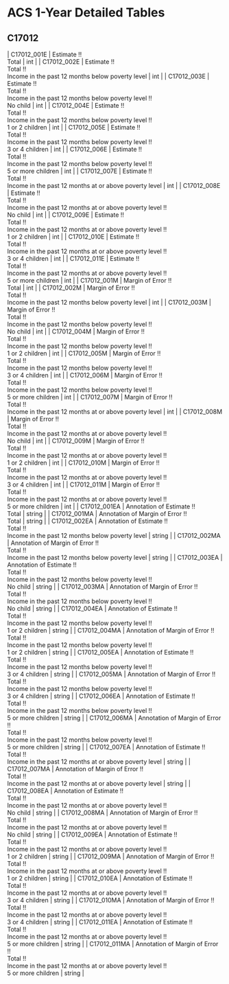 # ACS 1-Year Detailed Tables

## C17012

| C17012_001E | Estimate !!<br>Total | int |
| C17012_002E | Estimate !!<br>Total !!<br>Income in the past 12 months below poverty level | int |
| C17012_003E | Estimate !!<br>Total !!<br>Income in the past 12 months below poverty level !!<br>No child | int |
| C17012_004E | Estimate !!<br>Total !!<br>Income in the past 12 months below poverty level !!<br>1 or 2 children | int |
| C17012_005E | Estimate !!<br>Total !!<br>Income in the past 12 months below poverty level !!<br>3 or 4 children | int |
| C17012_006E | Estimate !!<br>Total !!<br>Income in the past 12 months below poverty level !!<br>5 or more children | int |
| C17012_007E | Estimate !!<br>Total !!<br>Income in the past 12 months at or above poverty level | int |
| C17012_008E | Estimate !!<br>Total !!<br>Income in the past 12 months at or above poverty level !!<br>No child | int |
| C17012_009E | Estimate !!<br>Total !!<br>Income in the past 12 months at or above poverty level !!<br>1 or 2 children | int |
| C17012_010E | Estimate !!<br>Total !!<br>Income in the past 12 months at or above poverty level !!<br>3 or 4 children | int |
| C17012_011E | Estimate !!<br>Total !!<br>Income in the past 12 months at or above poverty level !!<br>5 or more children | int |
| C17012_001M | Margin of Error !!<br>Total | int |
| C17012_002M | Margin of Error !!<br>Total !!<br>Income in the past 12 months below poverty level | int |
| C17012_003M | Margin of Error !!<br>Total !!<br>Income in the past 12 months below poverty level !!<br>No child | int |
| C17012_004M | Margin of Error !!<br>Total !!<br>Income in the past 12 months below poverty level !!<br>1 or 2 children | int |
| C17012_005M | Margin of Error !!<br>Total !!<br>Income in the past 12 months below poverty level !!<br>3 or 4 children | int |
| C17012_006M | Margin of Error !!<br>Total !!<br>Income in the past 12 months below poverty level !!<br>5 or more children | int |
| C17012_007M | Margin of Error !!<br>Total !!<br>Income in the past 12 months at or above poverty level | int |
| C17012_008M | Margin of Error !!<br>Total !!<br>Income in the past 12 months at or above poverty level !!<br>No child | int |
| C17012_009M | Margin of Error !!<br>Total !!<br>Income in the past 12 months at or above poverty level !!<br>1 or 2 children | int |
| C17012_010M | Margin of Error !!<br>Total !!<br>Income in the past 12 months at or above poverty level !!<br>3 or 4 children | int |
| C17012_011M | Margin of Error !!<br>Total !!<br>Income in the past 12 months at or above poverty level !!<br>5 or more children | int |
| C17012_001EA | Annotation of Estimate !!<br>Total | string |
| C17012_001MA | Annotation of Margin of Error !!<br>Total | string |
| C17012_002EA | Annotation of Estimate !!<br>Total !!<br>Income in the past 12 months below poverty level | string |
| C17012_002MA | Annotation of Margin of Error !!<br>Total !!<br>Income in the past 12 months below poverty level | string |
| C17012_003EA | Annotation of Estimate !!<br>Total !!<br>Income in the past 12 months below poverty level !!<br>No child | string |
| C17012_003MA | Annotation of Margin of Error !!<br>Total !!<br>Income in the past 12 months below poverty level !!<br>No child | string |
| C17012_004EA | Annotation of Estimate !!<br>Total !!<br>Income in the past 12 months below poverty level !!<br>1 or 2 children | string |
| C17012_004MA | Annotation of Margin of Error !!<br>Total !!<br>Income in the past 12 months below poverty level !!<br>1 or 2 children | string |
| C17012_005EA | Annotation of Estimate !!<br>Total !!<br>Income in the past 12 months below poverty level !!<br>3 or 4 children | string |
| C17012_005MA | Annotation of Margin of Error !!<br>Total !!<br>Income in the past 12 months below poverty level !!<br>3 or 4 children | string |
| C17012_006EA | Annotation of Estimate !!<br>Total !!<br>Income in the past 12 months below poverty level !!<br>5 or more children | string |
| C17012_006MA | Annotation of Margin of Error !!<br>Total !!<br>Income in the past 12 months below poverty level !!<br>5 or more children | string |
| C17012_007EA | Annotation of Estimate !!<br>Total !!<br>Income in the past 12 months at or above poverty level | string |
| C17012_007MA | Annotation of Margin of Error !!<br>Total !!<br>Income in the past 12 months at or above poverty level | string |
| C17012_008EA | Annotation of Estimate !!<br>Total !!<br>Income in the past 12 months at or above poverty level !!<br>No child | string |
| C17012_008MA | Annotation of Margin of Error !!<br>Total !!<br>Income in the past 12 months at or above poverty level !!<br>No child | string |
| C17012_009EA | Annotation of Estimate !!<br>Total !!<br>Income in the past 12 months at or above poverty level !!<br>1 or 2 children | string |
| C17012_009MA | Annotation of Margin of Error !!<br>Total !!<br>Income in the past 12 months at or above poverty level !!<br>1 or 2 children | string |
| C17012_010EA | Annotation of Estimate !!<br>Total !!<br>Income in the past 12 months at or above poverty level !!<br>3 or 4 children | string |
| C17012_010MA | Annotation of Margin of Error !!<br>Total !!<br>Income in the past 12 months at or above poverty level !!<br>3 or 4 children | string |
| C17012_011EA | Annotation of Estimate !!<br>Total !!<br>Income in the past 12 months at or above poverty level !!<br>5 or more children | string |
| C17012_011MA | Annotation of Margin of Error !!<br>Total !!<br>Income in the past 12 months at or above poverty level !!<br>5 or more children | string |

